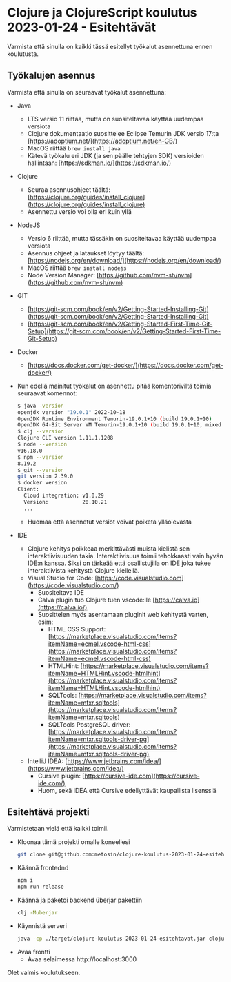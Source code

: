 # Clojure ja ClojureScript koulutus 2023-01-24 - Esitehtävät

Varmista että sinulla on kaikki tässä esitellyt työkalut asennettuna ennen koulutusta.

## Työkalujen asennus

Varmista että sinulla on seuraavat työkalut asennettuna:

- Java

  - LTS versio 11 riittää, mutta on suositeltavaa käyttää uudempaa versiota
  - Clojure dokumentaatio suosittelee Eclipse Temurin JDK versio 17:ta [https://adoptium.net/](https://adoptium.net/en-GB/)
  - MacOS riittää `brew install java`
  - Kätevä työkalu eri JDK (ja sen päälle tehtyjen SDK) versioiden hallintaan: [https://sdkman.io/](https://sdkman.io/)

- Clojure

  - Seuraa asennusohjeet täältä: [https://clojure.org/guides/install_clojure](https://clojure.org/guides/install_clojure)
  - Asennettu versio voi olla eri kuin yllä

- NodeJS

  - Versio 6 riittää, mutta tässäkin on suositeltavaa käyttää uudempaa versiota
  - Asennus ohjeet ja lataukset löytyy täältä: [https://nodejs.org/en/download/](https://nodejs.org/en/download/)
  - MacOS riittää `brew install nodejs`
  - Node Version Manager: [https://github.com/nvm-sh/nvm](https://github.com/nvm-sh/nvm)

- GIT

  - [https://git-scm.com/book/en/v2/Getting-Started-Installing-Git](https://git-scm.com/book/en/v2/Getting-Started-Installing-Git)
  - [https://git-scm.com/book/en/v2/Getting-Started-First-Time-Git-Setup](https://git-scm.com/book/en/v2/Getting-Started-First-Time-Git-Setup)

- Docker

  - [https://docs.docker.com/get-docker/](https://docs.docker.com/get-docker/)

- Kun edellä mainitut työkalut on asennettu pitää komentoriviltä toimia seuraavat komennot:

  ```bash
  $ java -version
  openjdk version "19.0.1" 2022-10-18
  OpenJDK Runtime Environment Temurin-19.0.1+10 (build 19.0.1+10)
  OpenJDK 64-Bit Server VM Temurin-19.0.1+10 (build 19.0.1+10, mixed mode, sharing)
  $ clj --version
  Clojure CLI version 1.11.1.1208
  $ node --version
  v16.18.0
  $ npm --version
  8.19.2
  $ git --version
  git version 2.39.0
  $ docker version
  Client:
    Cloud integration: v1.0.29
    Version:           20.10.21
    ...
  ```

  - Huomaa että asennetut versiot voivat poiketa ylläolevasta

- IDE
  - Clojure kehitys poikkeaa merkittävästi muista kielistä sen interaktiivisuuden takia. Interaktiivisuus toimii tehokkaasti vain hyvän IDE:n kanssa. Siksi on tärkeää että osallistujilla on IDE joka tukee interaktiivista kehitystä Clojure kiellellä.
  - Visual Studio for Code: [https://code.visualstudio.com](https://code.visualstudio.com/)
    - Suositeltava IDE
    - Calva plugin tuo Clojure tuen vscode:lle [https://calva.io](https://calva.io/)
    - Suosittelen myös asentamaan pluginit web kehitystä varten, esim:
      - HTML CSS Support: [https://marketplace.visualstudio.com/items?itemName=ecmel.vscode-html-css](https://marketplace.visualstudio.com/items?itemName=ecmel.vscode-html-css)
      - HTMLHint: [https://marketplace.visualstudio.com/items?itemName=HTMLHint.vscode-htmlhint](https://marketplace.visualstudio.com/items?itemName=HTMLHint.vscode-htmlhint)
      - SQLTools: [https://marketplace.visualstudio.com/items?itemName=mtxr.sqltools](https://marketplace.visualstudio.com/items?itemName=mtxr.sqltools)
      - SQLTools PostgreSQL driver: [https://marketplace.visualstudio.com/items?itemName=mtxr.sqltools-driver-pg](https://marketplace.visualstudio.com/items?itemName=mtxr.sqltools-driver-pg)
  - IntelliJ IDEA: [https://www.jetbrains.com/idea/](https://www.jetbrains.com/idea/)
    - Cursive plugin: [https://cursive-ide.com](https://cursive-ide.com/)
    - Huom, sekä IDEA että Cursive edellyttävät kaupallista lisenssiä

## Esitehtävä projekti

Varmistetaan vielä että kaikki toimii.

- Kloonaa tämä projekti omalle koneellesi
  ```bash
  git clone git@github.com:metosin/clojure-koulutus-2023-01-24-esitehtavat.git
  ```
- Käännä frontednd
  ```bash
  npm i
  npm run release
  ```
- Käännä ja paketoi backend überjar pakettiin
  ```bash
  clj -Muberjar
  ```
- Käynnistä serveri
  ```bash
  java -cp ./target/clojure-koulutus-2023-01-24-esitehtavat.jar clojure.main -m server.main
  ```
- Avaa frontti
  - Avaa selaimessa http://localhost:3000

Olet valmis koulutukseen.
